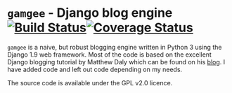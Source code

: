 # `gamgee` - Django blog engine [![Build Status](https://travis-ci.org/AKLLaursen/gamgee.svg?branch=master)](https://travis-ci.org/AKLLaursen/gamgee)[![Coverage Status](https://coveralls.io/repos/AKLLaursen/gamgee/badge.svg?branch=master&service=github)](https://coveralls.io/github/AKLLaursen/gamgee?branch=master)

`gamgee` is a naive, but robust blogging engine written in Python 3 using the Django 1.9 web framework. Most of the code is based on the excellent Django blogging tutorial by Matthew Daly which can be found on his [blog](http://http://matthewdaly.co.uk/). I have added code and left out code depending on my needs.

The source code is available under the GPL v2.0 licence.
